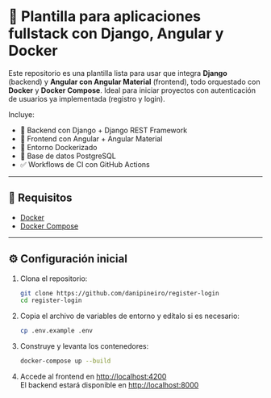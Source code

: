# 🧪 Plantilla para aplicaciones fullstack con Django, Angular y Docker

Este repositorio es una plantilla lista para usar que integra **Django** (backend) y **Angular con Angular Material** (frontend), todo orquestado con **Docker** y **Docker Compose**. Ideal para iniciar proyectos con autenticación de usuarios ya implementada (registro y login).

Incluye:

- 🔧 Backend con Django + Django REST Framework
- 🎨 Frontend con Angular + Angular Material
- 🐳 Entorno Dockerizado
- 🐘 Base de datos PostgreSQL
- ✅ Workflows de CI con GitHub Actions

---

## 🚀 Requisitos

- [Docker](https://www.docker.com/)
- [Docker Compose](https://docs.docker.com/compose/)

---

## ⚙️ Configuración inicial

1. Clona el repositorio:
    ```bash
    git clone https://github.com/danipineiro/register-login
    cd register-login
    ```

2. Copia el archivo de variables de entorno y edítalo si es necesario:
    ```bash
    cp .env.example .env
    ```

3. Construye y levanta los contenedores:
    ```bash
    docker-compose up --build
    ```

4. Accede al frontend en [http://localhost:4200](http://localhost:4200)  
   El backend estará disponible en [http://localhost:8000](http://localhost:8000)
